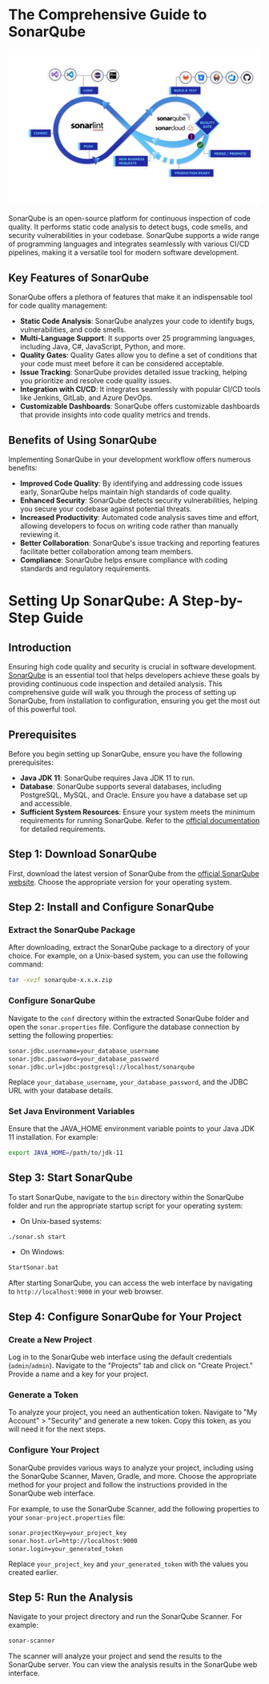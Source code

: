 # The Comprehensive Guide to SonarQube

![](image/son.jfif)

SonarQube is an open-source platform for continuous inspection of code quality. It performs static code analysis to detect bugs, code smells, and security vulnerabilities in your codebase. SonarQube supports a wide range of programming languages and integrates seamlessly with various CI/CD pipelines, making it a versatile tool for modern software development.

## Key Features of SonarQube

SonarQube offers a plethora of features that make it an indispensable tool for code quality management:

- **Static Code Analysis**: SonarQube analyzes your code to identify bugs, vulnerabilities, and code smells.
- **Multi-Language Support**: It supports over 25 programming languages, including Java, C#, JavaScript, Python, and more.
- **Quality Gates**: Quality Gates allow you to define a set of conditions that your code must meet before it can be considered acceptable.
- **Issue Tracking**: SonarQube provides detailed issue tracking, helping you prioritize and resolve code quality issues.
- **Integration with CI/CD**: It integrates seamlessly with popular CI/CD tools like Jenkins, GitLab, and Azure DevOps.
- **Customizable Dashboards**: SonarQube offers customizable dashboards that provide insights into code quality metrics and trends.

## Benefits of Using SonarQube

Implementing SonarQube in your development workflow offers numerous benefits:

- **Improved Code Quality**: By identifying and addressing code issues early, SonarQube helps maintain high standards of code quality.
- **Enhanced Security**: SonarQube detects security vulnerabilities, helping you secure your codebase against potential threats.
- **Increased Productivity**: Automated code analysis saves time and effort, allowing developers to focus on writing code rather than manually reviewing it.
- **Better Collaboration**: SonarQube's issue tracking and reporting features facilitate better collaboration among team members.
- **Compliance**: SonarQube helps ensure compliance with coding standards and regulatory requirements.

# Setting Up SonarQube: A Step-by-Step Guide

## Introduction

Ensuring high code quality and security is crucial in software development. [SonarQube](https://www.sonarqube.org/) is an essential tool that helps developers achieve these goals by providing continuous code inspection and detailed analysis. This comprehensive guide will walk you through the process of setting up SonarQube, from installation to configuration, ensuring you get the most out of this powerful tool.

## Prerequisites

Before you begin setting up SonarQube, ensure you have the following prerequisites:

- **Java JDK 11**: SonarQube requires Java JDK 11 to run.
- **Database**: SonarQube supports several databases, including PostgreSQL, MySQL, and Oracle. Ensure you have a database set up and accessible.
- **Sufficient System Resources**: Ensure your system meets the minimum requirements for running SonarQube. Refer to the [official documentation](https://docs.sonarqube.org/latest/requirements/requirements/) for detailed requirements.

## Step 1: Download SonarQube

First, download the latest version of SonarQube from the [official SonarQube website](https://www.sonarqube.org/downloads/). Choose the appropriate version for your operating system.

## Step 2: Install and Configure SonarQube

### Extract the SonarQube Package

After downloading, extract the SonarQube package to a directory of your choice. For example, on a Unix-based system, you can use the following command:

```bash
tar -xvzf sonarqube-x.x.x.zip
```

### Configure SonarQube

Navigate to the `conf` directory within the extracted SonarQube folder and open the `sonar.properties` file. Configure the database connection by setting the following properties:

```properties
sonar.jdbc.username=your_database_username
sonar.jdbc.password=your_database_password
sonar.jdbc.url=jdbc:postgresql://localhost/sonarqube
```

Replace `your_database_username`, `your_database_password`, and the JDBC URL with your database details.

### Set Java Environment Variables

Ensure that the JAVA_HOME environment variable points to your Java JDK 11 installation. For example:

```bash
export JAVA_HOME=/path/to/jdk-11
```

## Step 3: Start SonarQube

To start SonarQube, navigate to the `bin` directory within the SonarQube folder and run the appropriate startup script for your operating system:

- On Unix-based systems:

```bash
./sonar.sh start
```

- On Windows:

```cmd
StartSonar.bat
```

After starting SonarQube, you can access the web interface by navigating to `http://localhost:9000` in your web browser.

## Step 4: Configure SonarQube for Your Project

### Create a New Project

Log in to the SonarQube web interface using the default credentials (`admin`/`admin`). Navigate to the "Projects" tab and click on "Create Project." Provide a name and a key for your project.

### Generate a Token

To analyze your project, you need an authentication token. Navigate to "My Account" > "Security" and generate a new token. Copy this token, as you will need it for the next steps.

### Configure Your Project

SonarQube provides various ways to analyze your project, including using the SonarQube Scanner, Maven, Gradle, and more. Choose the appropriate method for your project and follow the instructions provided in the SonarQube web interface.

For example, to use the SonarQube Scanner, add the following properties to your `sonar-project.properties` file:

```properties
sonar.projectKey=your_project_key
sonar.host.url=http://localhost:9000
sonar.login=your_generated_token
```

Replace `your_project_key` and `your_generated_token` with the values you created earlier.

## Step 5: Run the Analysis

Navigate to your project directory and run the SonarQube Scanner. For example:

```bash
sonar-scanner
```

The scanner will analyze your project and send the results to the SonarQube server. You can view the analysis results in the SonarQube web interface.
